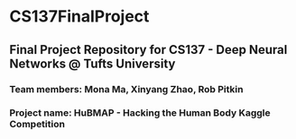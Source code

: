 # CS137FinalProject
## Final Project Repository for CS137 - Deep Neural Networks @ Tufts University

### Team members: Mona Ma, Xinyang Zhao, Rob Pitkin

### Project name: HuBMAP - Hacking the Human Body Kaggle Competition

